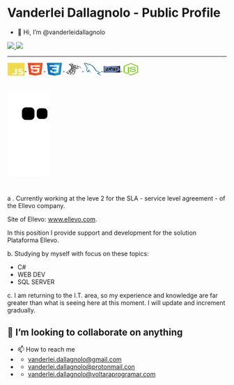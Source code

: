 # Vanderlei Dallagnolo - Public Profile 
- 👋 Hi, I’m @vanderleidallagnolo

<div>
        <a href="https://github.com/vanderleidallagnolo">
        <img height="180em" src="https://github-readme-stats.vercel.app/api?username=vanderleidallagnolo&show_icons=true&theme=dark&include_all_commits=true&count_private=true" style="max-width: 50%;">
        <img height="180em" src="https://github-readme-stats.vercel.app/api/top-langs/?username=vanderleidallagnolo&layout=compact&langs_count=7&theme=dark" style="max-width: 50%;">
  </a>
</div>

<hr>

<div>
        <a href="https://github.com/vanderleidallagnolo">
      <img align="center" alt="Vanderlei-Js" height="30" width="40" src="https://raw.githubusercontent.com/devicons/devicon/master/icons/javascript/javascript-plain.svg" >
        <img align="center" alt="Vanderlei-HTML" height="30" width="40" src="https://raw.githubusercontent.com/devicons/devicon/master/icons/html5/html5-original.svg" >
        <img align="center" alt="Vanderlei-CSS" height="30" width="40" src="https://raw.githubusercontent.com/devicons/devicon/master/icons/css3/css3-original.svg" >
         <img align="center" alt="Vanderlei-MS-SQL-SERVER" height="30" width="40" src="https://github.com/devicons/devicon/blob/master/icons/microsoftsqlserver/microsoftsqlserver-plain.svg" >
        <img align="center" alt="Vanderlei-MYSQL" height="30" width="40" src="https://github.com/devicons/devicon/blob/master/icons/mysql/mysql-original.svg" >
        <img align="center" alt="Vanderlei-PHP" height="30" width="40" src="https://github.com/devicons/devicon/blob/master/icons/php/php-original.svg" >
        <img align="center" alt="Vanderlei-PHP" height="30" width="40" src="https://github.com/devicons/devicon/blob/master/icons/nodejs/nodejs-original.svg" >
                
    
                
                
  </a>
</div>

#
        
![Snake animation](https://github.com/vanderleidallagnolo/vanderleidallagnolo/blob/output/github-contribution-grid-snake.svg)
        
#

a . Currently working at the leve 2 for the SLA - service level agreement - of the Ellevo company.

Site of Ellevo: www.ellevo.com.

In this position I provide support and development for the solution Plataforma Ellevo.

b. Studying by myself with focus on these topics:
- C#
- WEB DEV
- SQL SERVER

c. I am returning to the I.T. area, so my experience and knowledge are far greater than what
is seeing here at this moment. I will update and increment gradually.

## 💞️ I’m looking to collaborate on anything
- 📫 How to reach me 
-  - vanderlei.dallagnolo@gmail.com
-  - vanderlei.dallagnolo@protonmail.con 
-  - vanderlei.dallagnolo@voltaraprogramar.com

<!---
vanderleidallagnolo/vanderleidallagnolo is a ✨ special ✨ repository because its `README.md` (this file) appears on your GitHub profile.
You can click the Preview link to take a look at your changes.
--->
